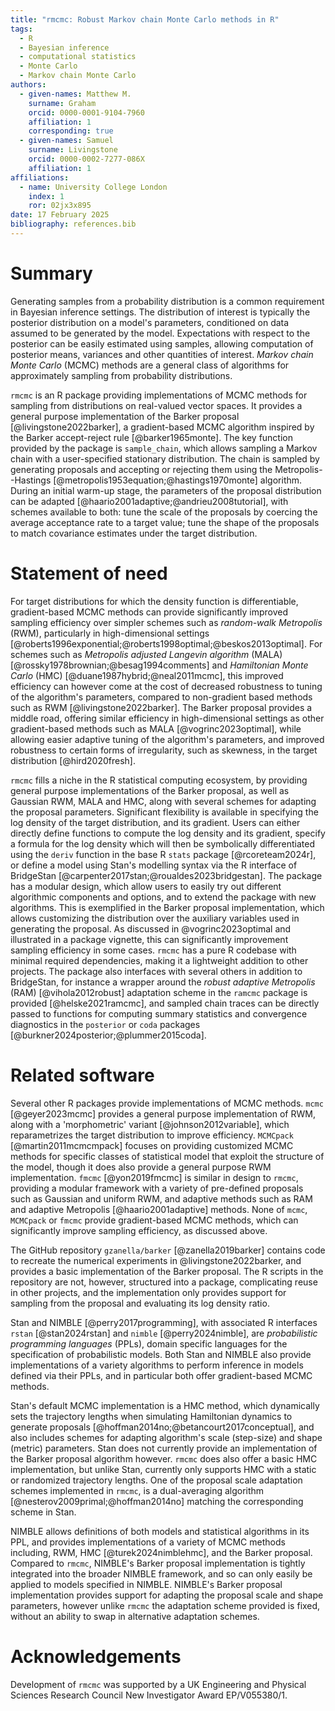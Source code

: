 ```yaml
---
title: "rmcmc: Robust Markov chain Monte Carlo methods in R"
tags:
  - R
  - Bayesian inference
  - computational statistics
  - Monte Carlo
  - Markov chain Monte Carlo
authors:
  - given-names: Matthew M. 
    surname: Graham
    orcid: 0000-0001-9104-7960
    affiliation: 1
    corresponding: true
  - given-names: Samuel
    surname: Livingstone
    orcid: 0000-0002-7277-086X
    affiliation: 1
affiliations:
  - name: University College London
    index: 1
    ror: 02jx3x895
date: 17 February 2025
bibliography: references.bib
---
```


# Summary

Generating samples from a probability distribution
is a common requirement in Bayesian inference settings.
The distribution of interest is typically the posterior distribution on a model's parameters,
conditioned on data assumed to be generated by the model.
Expectations with respect to the posterior can be easily estimated using samples,
allowing computation of posterior means, variances and other quantities of interest.
_Markov chain Monte Carlo_ (MCMC) methods
are a general class of algorithms for approximately sampling from probability distributions.

`rmcmc` is an R package providing implementations of MCMC methods for sampling from distributions on real-valued vector spaces.
It provides a general purpose implementation of the Barker proposal [@livingstone2022barker],
a gradient-based MCMC algorithm inspired by the Barker accept-reject rule [@barker1965monte].
The key function provided by the package is `sample_chain`,
which allows sampling a Markov chain with a user-specified stationary distribution.
The chain is sampled by generating proposals
and accepting or rejecting them using the Metropolis--Hastings [@metropolis1953equation;@hastings1970monte] algorithm.
During an initial warm-up stage, the parameters of the proposal distribution can be adapted [@haario2001adaptive;@andrieu2008tutorial],
with schemes available to both:
tune the scale of the proposals by coercing the average acceptance rate to a target value;
tune the shape of the proposals to match covariance estimates under the target distribution.

# Statement of need

For target distributions for which the density function is differentiable,
gradient-based MCMC methods can provide significantly improved sampling efficiency
over simpler schemes such as _random-walk Metropolis_ (RWM),
particularly in high-dimensional settings [@roberts1996exponential;@roberts1998optimal;@beskos2013optimal].
For schemes such as _Metropolis adjusted Langevin algorithm_ (MALA) [@rossky1978brownian;@besag1994comments]
and _Hamiltonian Monte Carlo_ (HMC)  [@duane1987hybrid;@neal2011mcmc],
this improved efficiency can however come at the cost of decreased robustness to tuning of the algorithm's parameters,
compared to non-gradient based methods such as RWM [@livingstone2022barker].
The Barker proposal provides a middle road,
offering similar efficiency in high-dimensional settings as other gradient-based methods such as MALA [@vogrinc2023optimal],
while allowing easier adaptive tuning of the algorithm's parameters,
and improved robustness to certain forms of irregularity, such as skewness,
in the target distribution [@hird2020fresh].

`rmcmc` fills a niche in the R statistical computing ecosystem,
by providing general purpose implementations of the Barker proposal, as well as Gaussian RWM, MALA and HMC,
along with several schemes for adapting the proposal parameters.
Significant flexibility is available in specifying the log density of the target distribution,
and its gradient.
Users can either directly define functions to compute the log density and its gradient,
specify a formula for the log density which will then be symbolically differentiated using the
`deriv` function in the base R `stats` package [@rcoreteam2024r],
or define a model using Stan's modelling syntax
via the R interface of BridgeStan [@carpenter2017stan;@roualdes2023bridgestan].
The package has a modular design,
which allow users to easily try out different algorithmic components and options,
and to extend the package with new algorithms.
This is exemplified in the Barker proposal implementation,
which allows customizing the distribution over the auxiliary variables used in generating the proposal.
As discussed in @vogrinc2023optimal and illustrated in a package vignette,
this can significantly improvement sampling efficiency in some cases.
`rmcmc` has a pure R codebase with minimal required dependencies,
making it a lightweight addition to other projects.
The package also interfaces with several others in addition to BridgeStan,
for instance a wrapper around the _robust adaptive Metropolis_ (RAM) [@vihola2012robust]
adaptation scheme in the `ramcmc` package is provided [@helske2021ramcmc],
and sampled chain traces can be directly passed to functions
for computing summary statistics and convergence diagnostics in the `posterior` or `coda` packages [@burkner2024posterior;@plummer2015coda].

# Related software

Several other R packages provide implementations of MCMC methods.
`mcmc` [@geyer2023mcmc] provides a general purpose implementation of RWM,
along with a 'morphometric' variant  [@johnson2012variable],
which reparametrizes the target distribution to improve efficiency.
`MCMCpack` [@martin2011mcmcmpack] focuses on providing customized MCMC methods
for specific classes of statistical model that exploit the structure of the model,
though it does also provide a general purpose RWM implementation.
`fmcmc` [@yon2019fmcmc] is similar in design to `rmcmc`,
providing a modular framework with a variety of pre-defined proposals such as Gaussian and uniform RWM,
and adaptive methods such as RAM and adaptive Metropolis [@haario2001adaptive] methods.
None of `mcmc`, `MCMCpack` or `fmcmc` provide gradient-based MCMC methods,
which can significantly improve sampling efficiency, as discussed above.

The GitHub repository `gzanella/barker` [@zanella2019barker]
contains code to recreate the numerical experiments in @livingstone2022barker,
and provides a basic implementation of the Barker proposal.
The R scripts in the repository are not, however, structured into a package,
complicating reuse in other projects,
and the implementation only provides support for sampling from the proposal
and evaluating its log density ratio.

Stan and NIMBLE [@perry2017programming],
with associated R interfaces `rstan` [@stan2024rstan] and `nimble` [@perry2024nimble],
are _probabilistic programming languages_ (PPLs),
domain specific languages for the specification of probabilistic models.
Both Stan and NIMBLE also provide implementations of a variety algorithms
to perform inference in models defined via their PPLs,
and in particular both offer gradient-based MCMC methods.

Stan's default MCMC implementation is a HMC method,
which dynamically sets the trajectory lengths when simulating Hamiltonian dynamics to generate proposals [@hoffman2014no;@betancourt2017conceptual],
and also includes schemes for adapting algorithm's scale (step-size) and shape (metric) parameters.
Stan does not currently provide an implementation of the Barker proposal algorithm however.
`rmcmc` does also offer a basic HMC implementation, but unlike Stan,
currently only supports HMC with a static or randomized trajectory lengths.
One of the proposal scale adaptation schemes implemented in `rmcmc`,
is a dual-averaging algorithm [@nesterov2009primal;@hoffman2014no] matching the corresponding scheme in Stan.

NIMBLE allows definitions of both models and statistical algorithms in its PPL,
and provides implementations of a variety of MCMC methods including,
RWM, HMC [@turek2024nimblehmc], and the Barker proposal.
Compared to `rmcmc`, NIMBLE's Barker proposal implementation is tightly integrated into the broader NIMBLE framework,
and so can only easily be applied to models specified in NIMBLE.
NIMBLE's Barker proposal implementation provides support for adapting the proposal scale and shape parameters,
however unlike `rmcmc` the adaptation scheme provided is fixed,
without an ability to swap in alternative adaptation schemes.

# Acknowledgements

Development of `rmcmc` was supported by a UK Engineering and Physical Sciences Research Council
New Investigator Award EP/V055380/1.
